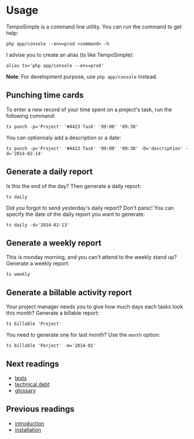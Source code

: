 # Usage

TempoSimple is a command line utility. You can run the command to get help:

    php app/console --env=prod <command> -h

I advise you to create an alias (ts like TempoSimple):

    alias ts='php app/console --env=prod'

**Note**: For development purpose, use `php app/console` instead.

## Punching time cards

To enter a new record of your time spent on a project's task, run the following
command:

    ts punch -p='Project' '#4423 Task' '09:00' '09:30'

You can optionnaly add a description or a date:

    ts punch -p='Project' '#4423 Task' '09:00' '09:30' -D='description' -d='2014-02-14'

## Generate a daily report

Is this the end of the day? Then generate a daily report:

    ts daily

Did you forgot to send yesterday's daily report? Don't panic! You can specify
the date of the daily report you want to generate:

    ts daily -d='2014-02-13'

## Generate a weekly report

This is monday morning, and you can't attend to the weekly stand up? Generate
a weekly report:

    ts weekly

## Generate a billable activity report

Your project manager needs you to give how much days each tasks took this month?
Generate a billable report:

    ts billable 'Project'

You need to generate one for last month? Use the `month` option:

    ts billable 'Porject' -m='2014-01'

## Next readings

* [tests](04-tests.md)
* [technical debt](05-technical-debt.md)
* [glossary](06-glossary.md)

## Previous readings

* [introduction](01-introduction.md)
* [installation](02-installation.md)
